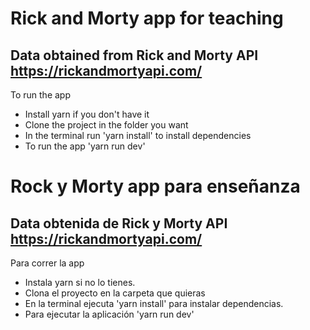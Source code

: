 # Rick and Morty app for teaching  
## Data obtained from Rick and Morty API https://rickandmortyapi.com/

To run the app 
  - Install yarn if you don't have it
  - Clone the project in the folder you want
  - In the terminal run 'yarn install' to install dependencies
  - To run the app 'yarn run dev'

# Rock y Morty app para enseñanza 
## Data obtenida de Rick y Morty API https://rickandmortyapi.com/

Para correr la app 
  - Instala yarn si no lo tienes.
  - Clona el proyecto en la carpeta que quieras
  - En la terminal ejecuta 'yarn install' para instalar dependencias.
  - Para ejecutar la aplicación 'yarn run dev'
